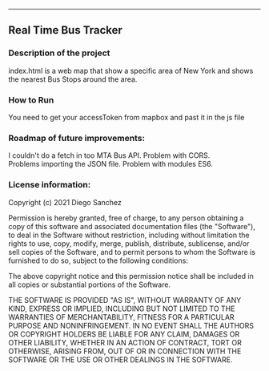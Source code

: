 
---
## **Real Time Bus Tracker**

### **Description of the project**
index.html is a web map that show a specific area of 
New York and shows the nearest Bus Stops around the area.

### **How to Run**
You need to get your accessToken from mapbox and past it in the js file

### **Roadmap of future improvements:**
I couldn't do a fetch in too MTA Bus API. Problem with CORS.<br>
Problems importing the JSON file. Problem with modules ES6.


### **License information:**
Copyright (c) 2021 Diego Sanchez

Permission is hereby granted, free of charge, to any person obtaining a copy
of this software and associated documentation files (the "Software"), to deal
in the Software without restriction, including without limitation the rights
to use, copy, modify, merge, publish, distribute, sublicense, and/or sell
copies of the Software, and to permit persons to whom the Software is
furnished to do so, subject to the following conditions:

The above copyright notice and this permission notice shall be included in all
copies or substantial portions of the Software.

THE SOFTWARE IS PROVIDED "AS IS", WITHOUT WARRANTY OF ANY KIND, EXPRESS OR
IMPLIED, INCLUDING BUT NOT LIMITED TO THE WARRANTIES OF MERCHANTABILITY,
FITNESS FOR A PARTICULAR PURPOSE AND NONINFRINGEMENT. IN NO EVENT SHALL THE
AUTHORS OR COPYRIGHT HOLDERS BE LIABLE FOR ANY CLAIM, DAMAGES OR OTHER
LIABILITY, WHETHER IN AN ACTION OF CONTRACT, TORT OR OTHERWISE, ARISING FROM,
OUT OF OR IN CONNECTION WITH THE SOFTWARE OR THE USE OR OTHER DEALINGS IN THE
SOFTWARE.


